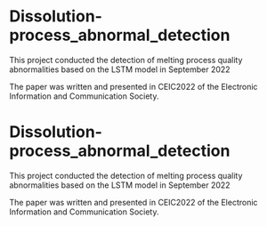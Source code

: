 # Dissolution-process_abnormal_detection
This project conducted the detection of melting process quality abnormalities based on the LSTM model in September 2022

The paper was written and presented in CEIC2022 of the Electronic Information and Communication Society.


# Dissolution-process_abnormal_detection
This project conducted the detection of melting process quality abnormalities based on the LSTM model in September 2022

The paper was written and presented in CEIC2022 of the Electronic Information and Communication Society.


